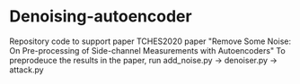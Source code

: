 # Denoising-autoencoder
Repository code to support paper TCHES2020 paper "Remove Some Noise: On Pre-processing of Side-channel Measurements with Autoencoders"
To preprodeuce the results in the paper, run add_noise.py -> denoiser.py -> attack.py
